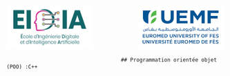 
<!-- Logo -->
<p>
  <p align=left>
     <img src="eidiaeuro.png" width=200 height=100>
    <img src="euromed.png" width=200 height=100 align= right>
  </p>
 </p>
 
                                         ## Programmation orientée objet (POO) :C++
 
